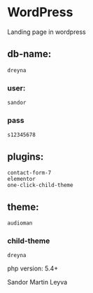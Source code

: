 # WordPress
Landing page in wordpress

## db-name: 
    dreyna
### user:
	sandor
### pass
	s12345678

## plugins:
    contact-form-7
    elementor
    one-click-child-theme

## theme:
    audioman
### child-theme
    dreyna


php version: 5.4+

Sandor Martin Leyva